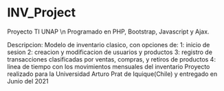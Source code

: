 # INV_Project
 Proyecto TI UNAP \n
 Programado en PHP, Bootstrap, Javascript y Ajax. 

Descripcion:
 Modelo de inventario clasico, con opciones de:
  1: inicio de sesion
  2: creacion y modificacion de usuarios y productos
  3: registro de transacciones clasificadas por ventas, compras, y retiros de productos
  4: linea de tiempo con los movimientos mensuales del inventario
 Proyecto realizado para la Universidad Arturo Prat de Iquique(Chile) y entregado en Junio del 2021